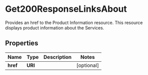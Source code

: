 

# Get200ResponseLinksAbout

Provides an href to the Product Information resource. This resource displays product information about the Services.

## Properties

| Name | Type | Description | Notes |
|------------ | ------------- | ------------- | -------------|
|**href** | **URI** |  |  [optional] |



